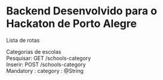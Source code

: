 # Backend Desenvolvido para o Hackaton de Porto Alegre

<p>Lista de rotas <br/>

Categorias de escolas<br/>
Pesquisar: GET  /schools-category<br/>
Inserir: POST   /schools-category<br/>
  Mandatory : category : @String<br/>
</p>
